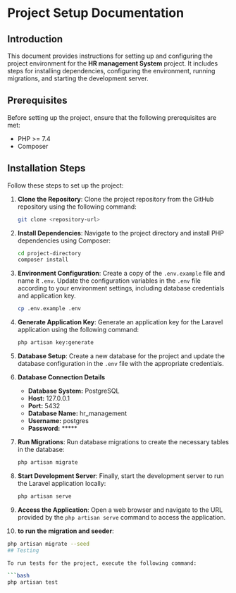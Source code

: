 # Project Setup Documentation

## Introduction

This document provides instructions for setting up and configuring the project environment for the **HR management System** project. It includes steps for installing dependencies, configuring the environment, running migrations, and starting the development server.

## Prerequisites

Before setting up the project, ensure that the following prerequisites are met:

- PHP >= 7.4
- Composer


## Installation Steps

Follow these steps to set up the project:

1. **Clone the Repository**: Clone the project repository from the GitHub repository using the following command:

    ```bash
    git clone <repository-url>
    ```

2. **Install Dependencies**: Navigate to the project directory and install PHP dependencies using Composer:

    ```bash
    cd project-directory
    composer install
    ```

3. **Environment Configuration**: Create a copy of the `.env.example` file and name it `.env`. Update the configuration variables in the `.env` file according to your environment settings, including database credentials and application key.

    ```bash
    cp .env.example .env
    ```

4. **Generate Application Key**: Generate an application key for the Laravel application using the following command:

    ```bash
    php artisan key:generate
    ```

5. **Database Setup**: Create a new database for the project and update the database configuration in the `.env` file with the appropriate credentials.
6. **Database Connection Details**
    - **Database System:** PostgreSQL
    - **Host:** 127.0.0.1
    - **Port:** 5432
    - **Database Name:** hr_management
    - **Username:** postgres
    - **Password:** *****

7. **Run Migrations**: Run database migrations to create the necessary tables in the database:

    ```bash
    php artisan migrate
    ```

8. **Start Development Server**: Finally, start the development server to run the Laravel application locally:

    ```bash
    php artisan serve
    ```

9. **Access the Application**: Open a web browser and navigate to the URL provided by the `php artisan serve` command to access the application.


10. **to run the migration and seeder**:
 ```bash
 php artisan migrate --seed
## Testing

To run tests for the project, execute the following command:

```bash
php artisan test
